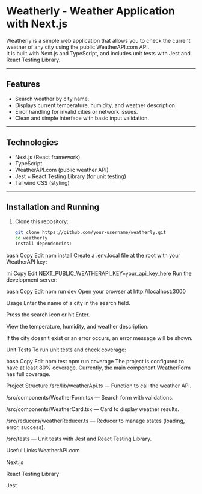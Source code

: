 # Weatherly - Weather Application with Next.js

Weatherly is a simple web application that allows you to check the current weather of any city using the public WeatherAPI.com API.  
It is built with Next.js and TypeScript, and includes unit tests with Jest and React Testing Library.

---

## Features

- Search weather by city name.
- Displays current temperature, humidity, and weather description.
- Error handling for invalid cities or network issues.
- Clean and simple interface with basic input validation.

---

## Technologies

- Next.js (React framework)
- TypeScript
- WeatherAPI.com (public weather API)
- Jest + React Testing Library (for unit testing)
- Tailwind CSS (styling)

---

## Installation and Running

1. Clone this repository:

   ```bash
   git clone https://github.com/your-username/weatherly.git
   cd weatherly
   Install dependencies:
   ```

bash
Copy
Edit
npm install
Create a .env.local file at the root with your WeatherAPI key:

ini
Copy
Edit
NEXT_PUBLIC_WEATHERAPI_KEY=your_api_key_here
Run the development server:

bash
Copy
Edit
npm run dev
Open your browser at http://localhost:3000

Usage
Enter the name of a city in the search field.

Press the search icon or hit Enter.

View the temperature, humidity, and weather description.

If the city doesn't exist or an error occurs, an error message will be shown.

Unit Tests
To run unit tests and check coverage:

bash
Copy
Edit
npm test
npm run coverage
The project is configured to have at least 80% coverage. Currently, the main component WeatherForm has full coverage.

Project Structure
/src/lib/weatherApi.ts — Function to call the weather API.

/src/components/WeatherForm.tsx — Search form with validations.

/src/components/WeatherCard.tsx — Card to display weather results.

/src/reducers/weatherReducer.ts — Reducer to manage states (loading, error, success).

/src/tests — Unit tests with Jest and React Testing Library.

Useful Links
WeatherAPI.com

Next.js

React Testing Library

Jest
